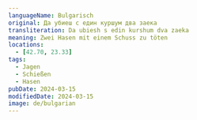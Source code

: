 ```yaml
---
languageName: Bulgarisch
original: Да убиеш с един куршум два заека
transliteration: Da ubiesh s edin kurshum dva zaeka
meaning: Zwei Hasen mit einem Schuss zu töten
locations:
  - [42.70, 23.33]
tags:
  - Jagen
  - Schießen
  - Hasen
pubDate: 2024-03-15
modifiedDate: 2024-03-15
image: de/bulgarian
---
```

